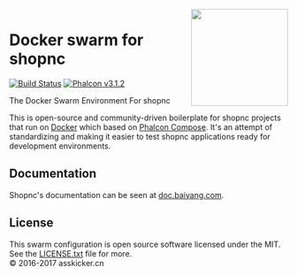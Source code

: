 <img align="right" width="175px" src="http://i.imgur.com/mdZ8Ktf.png" />

# Docker swarm for shopnc

[![Build Status](https://travis-ci.org/phalcon/phalcon-compose.svg?branch=master)][:status:]
[![Phalcon v3.1.2](https://img.shields.io/badge/phalcon-3.1.2-blue.svg)][:phalcon:]

The Docker Swarm Environment For shopnc

This is open-source and community-driven boilerplate for shopnc projects that run on [Docker][:docker:] which based on [Phalcon Compose][:release:].
It's an attempt of standardizing and making it easier to test shopnc applications ready for development environments.

## Documentation

Shopnc's documentation can be seen at [doc.baiyang.com][:documentation:].

## License

This swarm configuration is open source software licensed under the MIT.<br>
See the [LICENSE.txt][:license:] file for more.<br>© 2016-2017 asskicker.cn 

[:release:]:   https://github.com/phalcon/phalcon-compose/releases
[:status:]:    https://travis-ci.org/phalcon/phalcon-compose
[:phalcon:]:   https://github.com/phalcon/cphalcon
[:downloads:]: https://packagist.org/phalcon/compose
[:docker:]:    https://www.docker.com
[:documentation:]:  http://doc.baiyang.com/home/item/show?item_id=50
[:license:]:   https://github.com/phalcon/phalcon-compose/blob/master/LICENSE.txt
